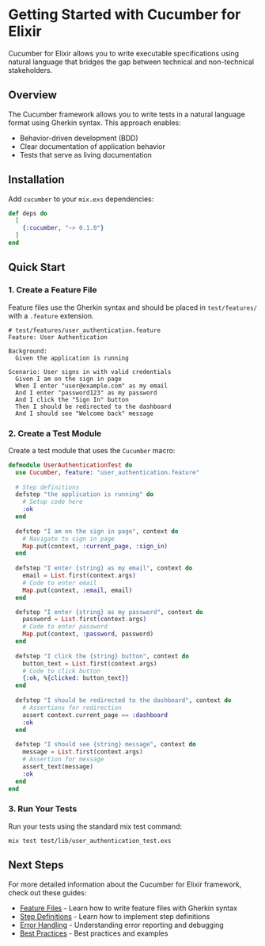# Getting Started with Cucumber for Elixir

Cucumber for Elixir allows you to write executable specifications using natural language that bridges the gap between technical and non-technical stakeholders.

## Overview

The Cucumber framework allows you to write tests in a natural language format using Gherkin syntax. This approach enables:

- Behavior-driven development (BDD)
- Clear documentation of application behavior
- Tests that serve as living documentation

## Installation

Add `cucumber` to your `mix.exs` dependencies:

```elixir
def deps do
  [
    {:cucumber, "~> 0.1.0"}
  ]
end
```

## Quick Start

### 1. Create a Feature File

Feature files use the Gherkin syntax and should be placed in `test/features/` with a `.feature` extension.

```gherkin
# test/features/user_authentication.feature
Feature: User Authentication

Background:
  Given the application is running

Scenario: User signs in with valid credentials
  Given I am on the sign in page
  When I enter "user@example.com" as my email
  And I enter "password123" as my password
  And I click the "Sign In" button
  Then I should be redirected to the dashboard
  And I should see "Welcome back" message
```

### 2. Create a Test Module

Create a test module that uses the `Cucumber` macro:

```elixir
defmodule UserAuthenticationTest do
  use Cucumber, feature: "user_authentication.feature"
  
  # Step definitions
  defstep "the application is running" do
    # Setup code here
    :ok
  end
  
  defstep "I am on the sign in page", context do
    # Navigate to sign in page
    Map.put(context, :current_page, :sign_in)
  end
  
  defstep "I enter {string} as my email", context do
    email = List.first(context.args)
    # Code to enter email
    Map.put(context, :email, email)
  end

  defstep "I enter {string} as my password", context do
    password = List.first(context.args)
    # Code to enter password
    Map.put(context, :password, password)
  end
  
  defstep "I click the {string} button", context do
    button_text = List.first(context.args)
    # Code to click button
    {:ok, %{clicked: button_text}}
  end
  
  defstep "I should be redirected to the dashboard", context do
    # Assertions for redirection
    assert context.current_page == :dashboard
    :ok
  end
  
  defstep "I should see {string} message", context do
    message = List.first(context.args)
    # Assertion for message
    assert_text(message)
    :ok
  end
end
```

### 3. Run Your Tests

Run your tests using the standard mix test command:

```
mix test test/lib/user_authentication_test.exs
```

## Next Steps

For more detailed information about the Cucumber for Elixir framework, check out these guides:

- [Feature Files](./feature_files.md) - Learn how to write feature files with Gherkin syntax
- [Step Definitions](./step_definitions.md) - Learn how to implement step definitions
- [Error Handling](./error_handling.md) - Understanding error reporting and debugging
- [Best Practices](./best_practices.md) - Best practices and examples